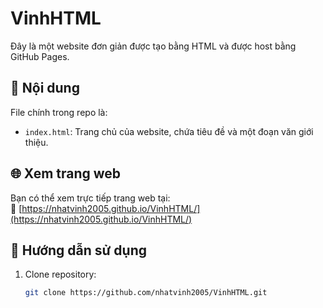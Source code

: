 # VinhHTML

Đây là một website đơn giản được tạo bằng HTML và được host bằng GitHub Pages.

## 📄 Nội dung

File chính trong repo là:

- `index.html`: Trang chủ của website, chứa tiêu đề và một đoạn văn giới thiệu.

## 🌐 Xem trang web

Bạn có thể xem trực tiếp trang web tại:  
🔗 [https://nhatvinh2005.github.io/VinhHTML/](https://nhatvinh2005.github.io/VinhHTML/)

## 🚀 Hướng dẫn sử dụng

1. Clone repository:
   ```bash
   git clone https://github.com/nhatvinh2005/VinhHTML.git
